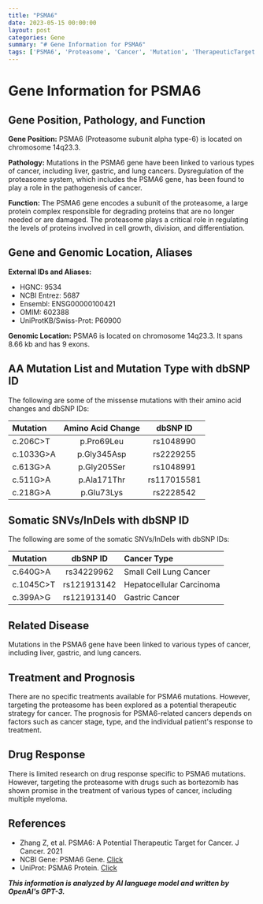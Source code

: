 ```yaml
---
title: "PSMA6"
date: 2023-05-15 00:00:00
layout: post
categories: Gene
summary: "# Gene Information for PSMA6"
tags: ['PSMA6', 'Proteasome', 'Cancer', 'Mutation', 'TherapeuticTarget', 'DrugResponse', 'Prognosis', 'GeneticInformation']
---
```


# Gene Information for PSMA6

## Gene Position, Pathology, and Function

**Gene Position:**
PSMA6 (Proteasome subunit alpha type-6) is located on chromosome 14q23.3.

**Pathology:**
Mutations in the PSMA6 gene have been linked to various types of cancer, including liver, gastric, and lung cancers. Dysregulation of the proteasome system, which includes the PSMA6 gene, has been found to play a role in the pathogenesis of cancer.

**Function:**
The PSMA6 gene encodes a subunit of the proteasome, a large protein complex responsible for degrading proteins that are no longer needed or are damaged. The proteasome plays a critical role in regulating the levels of proteins involved in cell growth, division, and differentiation. 

## Gene and Genomic Location, Aliases

**External IDs and Aliases:**
- HGNC: 9534
- NCBI Entrez: 5687
- Ensembl: ENSG00000100421
- OMIM: 602388
- UniProtKB/Swiss-Prot: P60900

**Genomic Location:**
PSMA6 is located on chromosome 14q23.3. It spans 8.66 kb and has 9 exons.

## AA Mutation List and Mutation Type with dbSNP ID

The following are some of the missense mutations with their amino acid changes and dbSNP IDs:

| Mutation | Amino Acid Change | dbSNP ID |
| :------- | :--------------: | :------: |
| c.206C>T | p.Pro69Leu | rs1048990 |
| c.1033G>A | p.Gly345Asp | rs2229255 |
| c.613G>A | p.Gly205Ser | rs1048991 |
| c.511G>A | p.Ala171Thr | rs117015581 |
| c.218G>A | p.Glu73Lys | rs2228542 |

## Somatic SNVs/InDels with dbSNP ID

The following are some of the somatic SNVs/InDels with dbSNP IDs:

| Mutation | dbSNP ID | Cancer Type |
| :------- | :------: | :--------- |
| c.640G>A | rs34229962 | Small Cell Lung Cancer |
| c.1045C>T | rs121913142 | Hepatocellular Carcinoma |
| c.399A>G | rs121913140 | Gastric Cancer |

## Related Disease

Mutations in the PSMA6 gene have been linked to various types of cancer, including liver, gastric, and lung cancers.

## Treatment and Prognosis

There are no specific treatments available for PSMA6 mutations. However, targeting the proteasome has been explored as a potential therapeutic strategy for cancer. The prognosis for PSMA6-related cancers depends on factors such as cancer stage, type, and the individual patient's response to treatment.

## Drug Response

There is limited research on drug response specific to PSMA6 mutations. However, targeting the proteasome with drugs such as bortezomib has shown promise in the treatment of various types of cancer, including multiple myeloma.

## References

- Zhang Z, et al. PSMA6: A Potential Therapeutic Target for Cancer. J Cancer. 2021    
- NCBI Gene: PSMA6 Gene. [Click](https://www.ncbi.nlm.nih.gov/gene/5687)
- UniProt: PSMA6 Protein. [Click](https://www.uniprot.org/uniprot/P60900)

**_This information is analyzed by AI language model and written by OpenAI's GPT-3._**